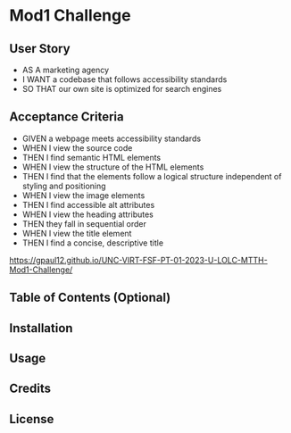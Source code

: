 # Mod1 Challenge

## User Story
* AS A marketing agency
* I WANT a codebase that follows accessibility standards
* SO THAT our own site is optimized for search engines

## Acceptance Criteria
* GIVEN a webpage meets accessibility standards
* WHEN I view the source code
* THEN I find semantic HTML elements
* WHEN I view the structure of the HTML elements
* THEN I find that the elements follow a logical structure independent of styling and positioning
* WHEN I view the image elements
* THEN I find accessible alt attributes
* WHEN I view the heading attributes
* THEN they fall in sequential order
* WHEN I view the title element
* THEN I find a concise, descriptive title


https://gpaul12.github.io/UNC-VIRT-FSF-PT-01-2023-U-LOLC-MTTH-Mod1-Challenge/


## Table of Contents (Optional)

## Installation

## Usage

## Credits

## License
